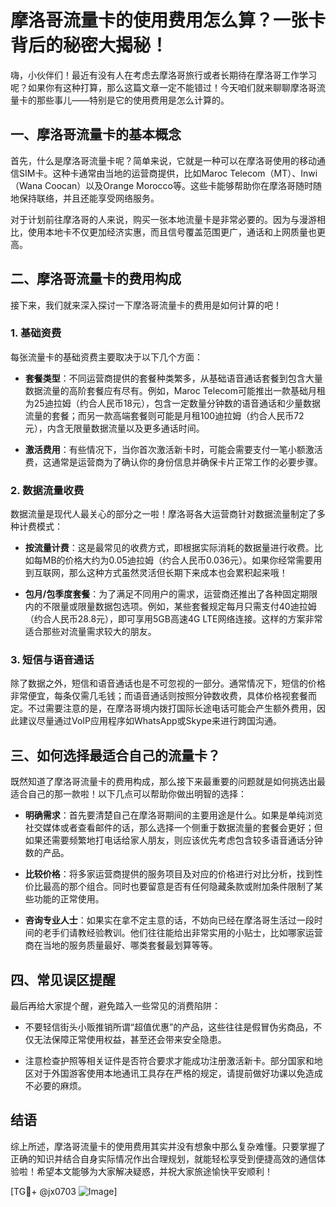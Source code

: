 # 摩洛哥流量卡的使用费用怎么算？一张卡背后的秘密大揭秘！

嗨，小伙伴们！最近有没有人在考虑去摩洛哥旅行或者长期待在摩洛哥工作学习呢？如果你有这种打算，那么这篇文章一定不能错过！今天咱们就来聊聊摩洛哥流量卡的那些事儿——特别是它的使用费用是怎么计算的。

## 一、摩洛哥流量卡的基本概念

首先，什么是摩洛哥流量卡呢？简单来说，它就是一种可以在摩洛哥使用的移动通信SIM卡。这种卡通常由当地的运营商提供，比如Maroc Telecom（MT）、Inwi（Wana Coocan）以及Orange Morocco等。这些卡能够帮助你在摩洛哥随时随地保持联络，并且还能享受网络服务。

对于计划前往摩洛哥的人来说，购买一张本地流量卡是非常必要的。因为与漫游相比，使用本地卡不仅更加经济实惠，而且信号覆盖范围更广，通话和上网质量也更高。

## 二、摩洛哥流量卡的费用构成

接下来，我们就来深入探讨一下摩洛哥流量卡的费用是如何计算的吧！

### 1. 基础资费

每张流量卡的基础资费主要取决于以下几个方面：

- **套餐类型**：不同运营商提供的套餐种类繁多，从基础语音通话套餐到包含大量数据流量的高阶套餐应有尽有。例如，Maroc Telecom可能推出一款基础月租为25迪拉姆（约合人民币18元），包含一定数量分钟数的语音通话和少量数据流量的套餐；而另一款高端套餐则可能是月租100迪拉姆（约合人民币72元），内含无限量数据流量以及更多通话时间。
  
- **激活费用**：有些情况下，当你首次激活新卡时，可能会需要支付一笔小额激活费，这通常是运营商为了确认你的身份信息并确保卡片正常工作的必要步骤。

### 2. 数据流量收费

数据流量是现代人最关心的部分之一啦！摩洛哥各大运营商针对数据流量制定了多种计费模式：

- **按流量计费**：这是最常见的收费方式，即根据实际消耗的数据量进行收费。比如每MB的价格大约为0.05迪拉姆（约合人民币0.036元）。如果你经常需要用到互联网，那么这种方式虽然灵活但长期下来成本也会累积起来哦！

- **包月/包季度套餐**：为了满足不同用户的需求，运营商还推出了各种固定期限内的不限量或限量数据包选项。例如，某些套餐规定每月只需支付40迪拉姆（约合人民币28.8元），即可享用5GB高速4G LTE网络连接。这样的方案非常适合那些对流量需求较大的朋友。

### 3. 短信与语音通话

除了数据之外，短信和语音通话也是不可忽视的一部分。通常情况下，短信的价格非常便宜，每条仅需几毛钱；而语音通话则按照分钟数收费，具体价格视套餐而定。不过需要注意的是，在摩洛哥境内拨打国际长途电话可能会产生额外费用，因此建议尽量通过VoIP应用程序如WhatsApp或Skype来进行跨国沟通。

## 三、如何选择最适合自己的流量卡？

既然知道了摩洛哥流量卡的费用构成，那么接下来最重要的问题就是如何挑选出最适合自己的那一款啦！以下几点可以帮助你做出明智的选择：

- **明确需求**：首先要清楚自己在摩洛哥期间的主要用途是什么。如果是单纯浏览社交媒体或者查看邮件的话，那么选择一个侧重于数据流量的套餐会更好；但如果还需要频繁地打电话给家人朋友，则应该优先考虑包含较多语音通话分钟数的产品。

- **比较价格**：将多家运营商提供的服务项目及对应的价格进行对比分析，找到性价比最高的那个组合。同时也要留意是否有任何隐藏条款或附加条件限制了某些功能的正常使用。

- **咨询专业人士**：如果实在拿不定主意的话，不妨向已经在摩洛哥生活过一段时间的老手们请教经验教训。他们往往能给出非常实用的小贴士，比如哪家运营商在当地的服务质量最好、哪类套餐最划算等等。

## 四、常见误区提醒

最后再给大家提个醒，避免踏入一些常见的消费陷阱：

- 不要轻信街头小贩推销所谓“超值优惠”的产品，这些往往是假冒伪劣商品，不仅无法保障正常使用权益，甚至还会带来安全隐患。

- 注意检查护照等相关证件是否符合要求才能成功注册激活新卡。部分国家和地区对于外国游客使用本地通讯工具存在严格的规定，请提前做好功课以免造成不必要的麻烦。

## 结语

综上所述，摩洛哥流量卡的使用费用其实并没有想象中那么复杂难懂。只要掌握了正确的知识并结合自身实际情况作出合理规划，就能轻松享受到便捷高效的通信体验啦！希望本文能够为大家解决疑惑，并祝大家旅途愉快平安顺利！

[TG💪+ @jx0703 ![Image](https://github.com/user-attachments/assets/dbca1d08-cadb-493c-b0ec-ad6f7a83f270)]